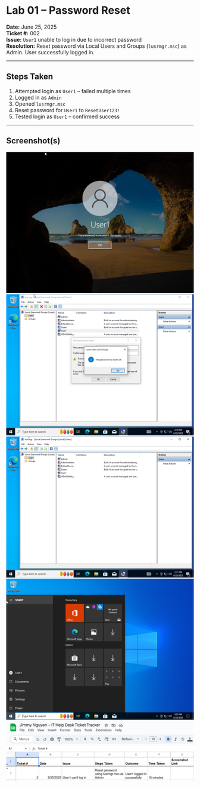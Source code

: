 # Lab 01 – Password Reset

**Date:** June 25, 2025  
**Ticket #:** 002  
**Issue:** `User1` unable to log in due to incorrect password  
**Resolution:** Reset password via Local Users and Groups (`lusrmgr.msc`) as Admin. User successfully logged in.

---

## Steps Taken

1. Attempted login as `User1` – failed multiple times  
2. Logged in as `Admin`  
3. Opened `lusrmgr.msc`  
4. Reset password for `User1` to `ResetUser123!`  
5. Tested login as `User1` – confirmed success

---

## Screenshot(s)

![Failed Login](./screenshots/lab01-user1-login-failed.png)  
![Password Reset Dialog](./screenshots/lab01-password-reset-screen.png)  
![User List in lusrmgr](./screenshots/lab01-lusrmgr-users-list.png)  
![User1 Login Success](./screenshots/lab01-user1-login-success.png)  
![Ticket Tracker Entry](./screenshots/lab01-ticket-tracker.png)
